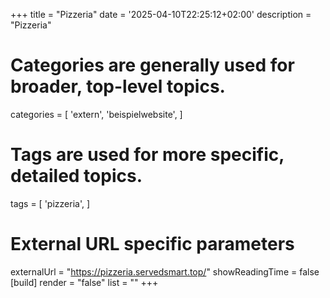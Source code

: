 +++
title = "Pizzeria"
date = '2025-04-10T22:25:12+02:00'
description = "Pizzeria"
# Categories are generally used for broader, top-level topics.
categories = [
 'extern',
 'beispielwebsite',
]
# Tags are used for more specific, detailed topics.
tags = [
 'pizzeria',
]
# External URL specific parameters
externalUrl = "https://pizzeria.servedsmart.top/"
showReadingTime = false
[build]
render = "false"
list = ""
+++
